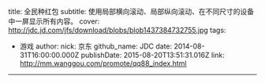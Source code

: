 title: 全民种红包
subtitle: 使用局部横向滚动、局部纵向滚动、在不同尺寸的设备中一屏显示所有内容。
cover: http://jdc.jd.com/jfs/download/blobs/blob1437384732755.jpg
tags:
  - 游戏
author:
  nick: 京东
  github_name: JDC
date: 2014-08-31T16:00:00.000Z
publishDate: 2015-08-20T13:51:31.016Z
link: http://mm.wanggou.com/promote/qq88_index.html
---